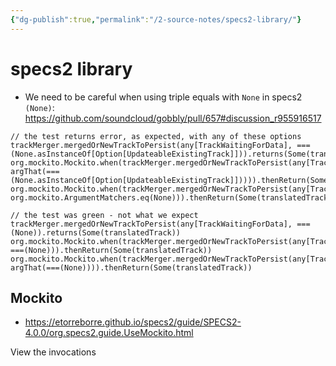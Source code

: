 ```yaml
---
{"dg-publish":true,"permalink":"/2-source-notes/specs2-library/"}
---
```





# specs2 library

- We need to be careful when using triple equals with `None` in specs2 `(None)`: https://github.com/soundcloud/gobbly/pull/657#discussion_r955916517

```
// the test returns error, as expected, with any of these options
trackMerger.mergedOrNewTrackToPersist(any[TrackWaitingForData], ===(None.asInstanceOf[Option[UpdateableExistingTrack]])).returns(Some(translatedTrack))
org.mockito.Mockito.when(trackMerger.mergedOrNewTrackToPersist(any[TrackWaitingForData], argThat(===(None.asInstanceOf[Option[UpdateableExistingTrack]])))).thenReturn(Some(translatedTrack))
org.mockito.Mockito.when(trackMerger.mergedOrNewTrackToPersist(any[TrackWaitingForData], org.mockito.ArgumentMatchers.eq(None))).thenReturn(Some(translatedTrack))

// the test was green - not what we expect
trackMerger.mergedOrNewTrackToPersist(any[TrackWaitingForData], ===(None)).returns(Some(translatedTrack))
org.mockito.Mockito.when(trackMerger.mergedOrNewTrackToPersist(any[TrackWaitingForData], ===(None))).thenReturn(Some(translatedTrack))
org.mockito.Mockito.when(trackMerger.mergedOrNewTrackToPersist(any[TrackWaitingForData], argThat(===(None)))).thenReturn(Some(translatedTrack))
```

## Mockito
- https://etorreborre.github.io/specs2/guide/SPECS2-4.0.0/org.specs2.guide.UseMockito.html

View the invocations

```scala

```
